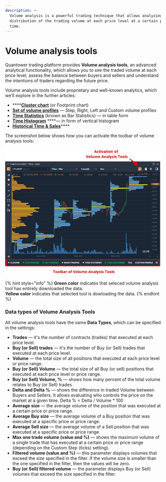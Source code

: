 ```yaml
---
description: >-
  Volume analysis is a powerful trading technique that allows analyzing the
  distribution of the trading volume at each price level at a certain period of
  time.
---
```


# Volume analysis tools

Quantower trading platform provides **Volume analysis tools**, an advanced analytical functionality, which allows you to see the traded volume at each price level, assess the balance between buyers and sellers and understand the intentions of traders regarding the future price.

Volume analysis tools include proprietary and well-known analytics, which we’ll explore in the further articles:

* \*\*\*\*[**Cluster chart**](https://help.quantower.com/analytics-panels/chart/volume-analysis-tools/cluster-chart) \(or Footprint chart\)
* [**Set of volume profiles**](https://help.quantower.com/analytics-panels/chart/volume-analysis-tools/volume-profiles) — Step, Right, Left and Custom volume profiles
* [**Time Statistics**](https://help.quantower.com/analytics-panels/chart/volume-analysis-tools/time-statistics) \(known as Bar Statistics\) — in table form
* [**Time Histogram**](https://help.quantower.com/analytics-panels/chart/volume-analysis-tools/time-histogram) ****— in form of vertical histogram
* [**Historical Time & Sales**](https://help.quantower.com/analytics-panels/chart/volume-analysis-tools/historical-time-and-sales)\*\*\*\*

 The screenshot below shows how you can activate the toolbar of volume analysis tools:

![](../../../.gitbook/assets/volume-analysis-tools.png)

{% hint style="info" %}
**Green color** indicates that seleced volume analysis tool has entirely downloaded the data.   
**Yellow color** indicates that selected tool is dowloading the data.
{% endhint %}

### Data types of Volume Analysis Tools

All volume analysis tools have the same **Data Types**, which can be specified in the settings:

* **Trades** — it's the number of contracts \(trades\) that executed at each price level.
* **Buy \(or Sell\) trades** — it's the number of Buy \(or Sell\) trades that executed at each price level.
* **Volume** — the total size of all positions that executed at each price level or price range.
* **Buy \(or Sell\) Volume** — the total size of all Buy \(or sell\) positions that executed at each price level or price range.
* **Buy \(or Sell\) Volume, %** — shows how many percent of the total volume relates to Buy \(or Sell\) trades
* **Delta and Delta %** — shows the difference in traded Volume between Buyers and Sellers. It allows evaluating who controls the price on the market at a given time.  Delta % = Delta / Volume \* 100
* **Average size** — the average volume of the position that was executed at a certain price or price range.
* **Average Buy size** — the average volume of a Buy position that was executed at a specific price or price range.
* **Average Sell size** — the average volume of a Sell position that was executed at a specific price or price range.
* **Max one trade volume \(value and %\)** — shows the maximum volume of a single trade that has executed at a certain price or price range \(depending on the Custom Step \(ticks\) setting\).
* **Filtered volume \(value and %\)** — this parameter displays volumes that exceed the size specified in the filter. If the volume size is smaller than the one specified in the filter, then the values will be zero.
* **Buy \(or Sell\) filtered volume** — the parameter displays Buy \(or Sell\) volumes that exceed the size specified in the filter.

